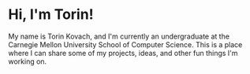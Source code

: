 # Hi, I'm Torin!
My name is Torin Kovach, and I'm currently an undergraduate at the Carnegie Mellon University School of Computer Science. This is a place where I can share some of my projects, ideas, and other fun things I'm working on. 
<!--stackedit_data:
eyJoaXN0b3J5IjpbMjQ5MzQ3MTc0XX0=
-->